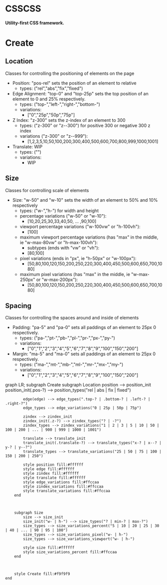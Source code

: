 # CSSCSS
#### Utility-first CSS framework.

# Create

## Location
Classes for controlling the positioning of elements on the page

* Position: "pos-rel" sets the position of an element to relative
  * types: ("rel","abs","fix","fixed")
* Edge Alignment: "top-0" and "top-25p" sets the top position of an element to 0 and 25% respectively.
  * types: ("top-","left-","right-","bottom-")
  * variations:
    * ["0","25p","50p","75p"]
* Z Index: "z-300" sets the z-index of an element to 300
  * types: ("z-300" or "z--300") for positive 300 or negative 300 z index
  * variations ("z-300" or "z--999"):
    * [1,2,3,5,10,50,100,200,300,400,500,600,700,800,999,1000,1001]
* Translate: WIP
  * types: ("")
  * variations:
    * WIP


## Size
Classes for controlling scale of elements

* Size: "w-50" and "w-10" sets the width of an element to 50% and 10% respectively
  * types: ("w-","h-") for width and height
  * percentage variations ("w-50" or "w-10"):
    * [10,20,25,30,33,40,50, ... ,90,100]
  * viewport percentage variations ("w-100vw" or "h-100vh"):
    * [100]
  * maximum viewport percentage variations (has "max" in the middle, ie "w-max-80vw" or "h-max-100vh"):
    * subtypes (ends with "vw" or "vh"):
    * [80,100]
  * pixel variations (ends in "px", ie "h-50px" or "w-100px"):
    * [50,80,100,120,150,200,250,220,300,400,450,500,600,650,700,1080]
  * maximum pixel variations (has "max" in the middle, ie "w-max-250px" or "w-max-200px"):
    * [50,80,100,120,150,200,250,220,300,400,450,500,600,650,700,1080]


## Spacing
Classes for controlling the spaces around and inside of elements

* Padding: "pa-5" and "pa-0" sets all paddings of an element to 25px 0 respectively.
  * types: ("pa-","pt-","pb-","pl-","pr-","px-","py-")
  * variations:
    * ["0","1","2","3","4","5","6","7","8","9","100","150","200"]
* Margin: "ma-5" and "ma-0" sets all paddings of an element to 25px 0 respectively.
  * types: ("ma-","mt-","mb-","ml-","mr-","mx-","my-")
  * variations:
    * ["0","1","2","3","4","5","6","7","8","9","100","150","200"]








graph LR;
    subgraph Create
        subgraph Location
            position --> position_init
            position_init(.pos-?) --> position_types("rel | abs | fix | fixed")

            edge(edge) --> edge_types(".top-? | .bottom-? | .left-? | .right-?")
            edge_types --> edge_variations("0 | 25p | 50p | 75p")

            zindex --> zindex_init
            zindex_init(.z-?) --> zindex_types("? | -?")
            zindex_types --> zindex_variations("1 | 2 | 3 | 5 | 10 | 50 | 100 | 200 | ... | 900 | 999 | 1000 | 1001")

            translate --> translate_init
            translate_init(.translate-?) --> translate_types("x-? | x--? | y-? | y--?")
            translate_types --> translate_variations("25 | 50 | 75 | 100 | 150 | 200 | 250")

            style position fill:#ffffff
            style edge fill:#ffffff
            style zindex fill:#ffffff
            style translate fill:#ffffff
            style edge_variations fill:#ffccaa
            style zindex_variations fill:#ffccaa            
            style translate_variations fill:#ffccaa            
        end



        subgraph Size
            size --> size_init
            size_init("w- | h-") --> size_types("? | min-? | max-?")
            size_types --> size_variations_percent("5 | 10 | 20 | 25 | 30 | 40 | ... | 90 | 95 | 100")
            size_types --> size_variations_pixel("w- | h-")
            size_types --> size_variations_viewport("w- | h-")

            style size fill:#ffffff
            style size_variations_percent fill:#ffccaa            
        end



        style Create fill:#f9f9f9
    end